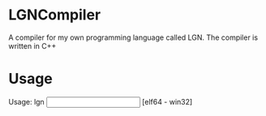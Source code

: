 # LGNCompiler
A compiler for my own programming language called LGN.
The compiler is written in C++

# Usage
Usage: lgn <input> [elf64 - win32]
